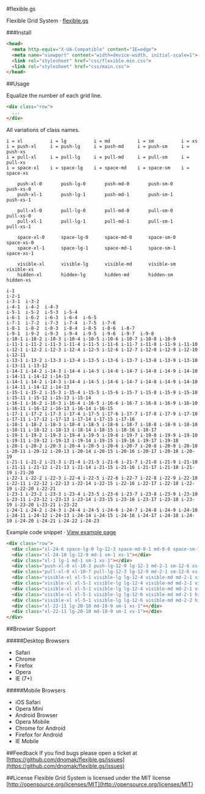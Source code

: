 #flexible.gs

Flexible Grid System · [flexible.gs](http://flexible.gs)

###Install

```html
<head>
  <meta http-equiv="X-UA-Compatible" content="IE=edge">
  <meta name="viewport" content="width=device-width, initial-scale=1">
  <link rel="stylesheet" href="css/flexible.min.css">
  <link rel="stylesheet" href="css/main.css">
</head>
```

##Usage

Equalize the number of each grid line.
```html
<div class="row">
  ...
</div>
```

All variations of class names.
```
i = xl          i = lg          i = md          i = sm          i = xs
i = push-xl     i = push-lg     i = push-md     i = push-sm     i = push-xs
i = pull-xl     i = pull-lg     i = pull-md     i = pull-sm     i = pull-xs
i = space-xl    i = space-lg    i = space-md    i = space-sm    i = space-xs

    push-xl-0       push-lg-0       push-md-0       push-sm-0       push-xs-0
    push-xl-1       push-lg-1       push-md-1       push-sm-1       push-xs-1

    pull-xl-0       pull-lg-0       pull-md-0       pull-sm-0       pull-xs-0
    pull-xl-1       pull-lg-1       pull-md-1       pull-sm-1       pull-xs-1

    space-xl-0      space-lg-0      space-md-0      space-sm-0      space-xs-0
    space-xl-1      space-lg-1      space-md-1      space-sm-1      space-xs-1

    visible-xl      visible-lg      visible-md      visible-sm      visible-xs
    hidden-xl       hidden-lg       hidden-md       hidden-sm       hidden-xs

i-1
i-2-1
i-3-1  i-3-2
i-4-1  i-4-2  i-4-3
i-5-1  i-5-2  i-5-3  i-5-4
i-6-1  i-6-2  i-6-3  i-6-4  i-6-5
i-7-1  i-7-2  i-7-3  i-7-4  i-7-5  i-7-6
i-8-1  i-8-2  i-8-3  i-8-4  i-8-5  i-8-6  i-8-7
i-9-1  i-9-2  i-9-3  i-9-4  i-9-5  i-9-6  i-9-7  i-9-8
i-10-1 i-10-2 i-10-3 i-10-4 i-10-5 i-10-6 i-10-7 i-10-8 i-10-9
i-11-1 i-11-2 i-11-3 i-11-4 i-11-5 i-11-6 i-11-7 i-11-8 i-11-9 i-11-10
i-12-1 i-12-2 i-12-3 i-12-4 i-12-5 i-12-6 i-12-7 i-12-8 i-12-9 i-12-10 i-12-11
i-13-1 i-13-2 i-13-3 i-13-4 i-13-5 i-13-6 i-13-7 i-13-8 i-13-9 i-13-10 i-13-11 i-13-12
i-14-1 i-14-2 i-14-3 i-14-4 i-14-5 i-14-6 i-14-7 i-14-8 i-14-9 i-14-10 i-14-11 i-14-12 i-14-13
i-14-1 i-14-2 i-14-3 i-14-4 i-14-5 i-14-6 i-14-7 i-14-8 i-14-9 i-14-10 i-14-11 i-14-12 i-14-13
i-15-1 i-15-2 i-15-3 i-15-4 i-15-5 i-15-6 i-15-7 i-15-8 i-15-9 i-15-10 i-15-11 i-15-12 i-15-13 i-15-14
i-16-1 i-16-2 i-16-3 i-16-4 i-16-5 i-16-6 i-16-7 i-16-8 i-16-9 i-16-10 i-16-11 i-16-12 i-16-13 i-16-14 i-16-15
i-17-1 i-17-2 i-17-3 i-17-4 i-17-5 i-17-6 i-17-7 i-17-8 i-17-9 i-17-10 i-17-11 i-17-12 i-17-13 i-17-14 i-17-15 i-17-16
i-18-1 i-18-2 i-18-3 i-18-4 i-18-5 i-18-6 i-18-7 i-18-8 i-18-9 i-18-10 i-18-11 i-18-12 i-18-13 i-18-14 i-18-15 i-18-16 i-18-17
i-19-1 i-19-2 i-19-3 i-19-4 i-19-5 i-19-6 i-19-7 i-19-8 i-19-9 i-19-10 i-19-11 i-19-12 i-19-13 i-19-14 i-19-15 i-19-16 i-19-17 i-19-18
i-20-1 i-20-2 i-20-3 i-20-4 i-20-5 i-20-6 i-20-7 i-20-8 i-20-9 i-20-10 i-20-11 i-20-12 i-20-13 i-20-14 i-20-15 i-20-16 i-20-17 i-20-18 i-20-19
i-21-1 i-21-2 i-21-3 i-21-4 i-21-5 i-21-6 i-21-7 i-21-8 i-21-9 i-21-10 i-21-11 i-21-12 i-21-13 i-21-14 i-21-15 i-21-16 i-21-17 i-21-18 i-21-19 i-21-20
i-22-1 i-22-2 i-22-3 i-22-4 i-22-5 i-22-6 i-22-7 i-22-8 i-22-9 i-22-10 i-22-11 i-22-12 i-22-13 i-22-14 i-22-15 i-22-16 i-22-17 i-22-18 i-22-19 i-22-20 i-22-21
i-23-1 i-23-2 i-23-3 i-23-4 i-23-5 i-23-6 i-23-7 i-23-8 i-23-9 i-23-10 i-23-11 i-23-12 i-23-13 i-23-14 i-23-15 i-23-16 i-23-17 i-23-18 i-23-19 i-23-20 i-23-21 i-23-22
i-24-1 i-24-2 i-24-3 i-24-4 i-24-5 i-24-6 i-24-7 i-24-8 i-24-9 i-24-10 i-24-11 i-24-12 i-24-13 i-24-14 i-24-15 i-24-16 i-24-17 i-24-18 i-24-19 i-24-20 i-24-21 i-24-22 i-24-23
```

Example code snippet · [View example page](http://flexible.gs/example.html)
```html
<div class="row">
  <div class="xl-24-6 space-lg-0 lg-12-3 space-md-8-1 md-8-6 space-sm-12-3 sm-12-6 xs-1"></div>
  <div class="xl-24-18 lg-12-9 md-1 sm-1 xs-1"></div>
  <div class="xl-1 lg-1 md-1 sm-1 xs-1"></div>
  <div class="push-xl-0 xl-10-3 push-lg-12-9 lg-12-3 md-2-1 sm-12-6 xs-1"></div>
  <div class="pull-xl-0 xl-10-7 pull-lg-12-3 lg-12-9 md-2-1 sm-12-6 xs-1"></div>
  <div class="visible-xl xl-5-1 visible-lg lg-12-4 visible-md md-2-1 visible-sm sm-12-4 visible-xs xs-1"></div>
  <div class="visible-xl xl-5-1 visible-lg lg-12-4 visible-md md-2-1 visible-sm sm-12-4 visible-xs xs-1"></div>
  <div class="visible-xl xl-5-1 visible-lg lg-12-4 visible-md md-2-1 visible-sm sm-12-4 visible-xs xs-1"></div>
  <div class="visible-xl xl-5-1 visible-lg lg-12-6 visible-md md-2-1 hidden-sm visible-xs xs-1"></div>
  <div class="visible-xl xl-5-1 visible-lg lg-12-6 visible-md md-2-2 hidden-sm visible-xs xs-1"></div>
  <div class="xl-22-11 lg-20-10 md-18-9 sm-1 xs-1"></div>
  <div class="xl-22-11 lg-20-10 md-18-9 sm-1 xs-1"></div>
</div>
```

##Browser Support

#####Desktop Browsers
- Safari
- Chrome
- Firefox
- Opera
- IE (7+)

#####Mobile Browsers
- iOS Safari
- Opera Mini
- Android Browser
- Opera Mobile
- Chrome for Android
- Firefox for Android
- IE Mobile

##Feedback
If you find bugs please open a ticket at [https://github.com/dnomak/flexible.gs/issues](https://github.com/dnomak/flexible.gs/issues)

##License
Flexible Grid System is licensed under the MIT license [http://opensource.org/licenses/MIT](http://opensource.org/licenses/MIT)
